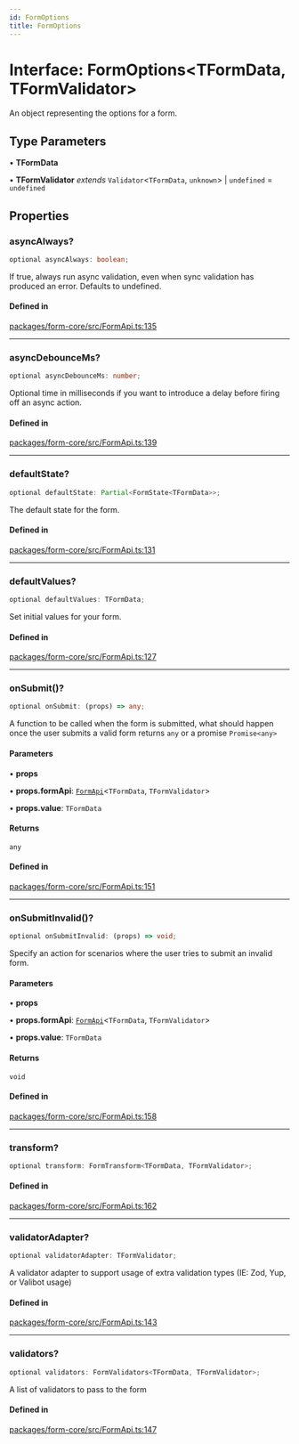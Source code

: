 ```yaml
---
id: FormOptions
title: FormOptions
---
```


# Interface: FormOptions\<TFormData, TFormValidator\>

An object representing the options for a form.

## Type Parameters

• **TFormData**

• **TFormValidator** *extends* `Validator`\<`TFormData`, `unknown`\> \| `undefined` = `undefined`

## Properties

### asyncAlways?

```ts
optional asyncAlways: boolean;
```

If true, always run async validation, even when sync validation has produced an error. Defaults to undefined.

#### Defined in

[packages/form-core/src/FormApi.ts:135](https://github.com/TanStack/form/blob/782e82ea1fb36627b62d0f588484b4a9c3249fed/packages/form-core/src/FormApi.ts#L135)

***

### asyncDebounceMs?

```ts
optional asyncDebounceMs: number;
```

Optional time in milliseconds if you want to introduce a delay before firing off an async action.

#### Defined in

[packages/form-core/src/FormApi.ts:139](https://github.com/TanStack/form/blob/782e82ea1fb36627b62d0f588484b4a9c3249fed/packages/form-core/src/FormApi.ts#L139)

***

### defaultState?

```ts
optional defaultState: Partial<FormState<TFormData>>;
```

The default state for the form.

#### Defined in

[packages/form-core/src/FormApi.ts:131](https://github.com/TanStack/form/blob/782e82ea1fb36627b62d0f588484b4a9c3249fed/packages/form-core/src/FormApi.ts#L131)

***

### defaultValues?

```ts
optional defaultValues: TFormData;
```

Set initial values for your form.

#### Defined in

[packages/form-core/src/FormApi.ts:127](https://github.com/TanStack/form/blob/782e82ea1fb36627b62d0f588484b4a9c3249fed/packages/form-core/src/FormApi.ts#L127)

***

### onSubmit()?

```ts
optional onSubmit: (props) => any;
```

A function to be called when the form is submitted, what should happen once the user submits a valid form returns `any` or a promise `Promise<any>`

#### Parameters

• **props**

• **props.formApi**: [`FormApi`](../classes/formapi.md)\<`TFormData`, `TFormValidator`\>

• **props.value**: `TFormData`

#### Returns

`any`

#### Defined in

[packages/form-core/src/FormApi.ts:151](https://github.com/TanStack/form/blob/782e82ea1fb36627b62d0f588484b4a9c3249fed/packages/form-core/src/FormApi.ts#L151)

***

### onSubmitInvalid()?

```ts
optional onSubmitInvalid: (props) => void;
```

Specify an action for scenarios where the user tries to submit an invalid form.

#### Parameters

• **props**

• **props.formApi**: [`FormApi`](../classes/formapi.md)\<`TFormData`, `TFormValidator`\>

• **props.value**: `TFormData`

#### Returns

`void`

#### Defined in

[packages/form-core/src/FormApi.ts:158](https://github.com/TanStack/form/blob/782e82ea1fb36627b62d0f588484b4a9c3249fed/packages/form-core/src/FormApi.ts#L158)

***

### transform?

```ts
optional transform: FormTransform<TFormData, TFormValidator>;
```

#### Defined in

[packages/form-core/src/FormApi.ts:162](https://github.com/TanStack/form/blob/782e82ea1fb36627b62d0f588484b4a9c3249fed/packages/form-core/src/FormApi.ts#L162)

***

### validatorAdapter?

```ts
optional validatorAdapter: TFormValidator;
```

A validator adapter to support usage of extra validation types (IE: Zod, Yup, or Valibot usage)

#### Defined in

[packages/form-core/src/FormApi.ts:143](https://github.com/TanStack/form/blob/782e82ea1fb36627b62d0f588484b4a9c3249fed/packages/form-core/src/FormApi.ts#L143)

***

### validators?

```ts
optional validators: FormValidators<TFormData, TFormValidator>;
```

A list of validators to pass to the form

#### Defined in

[packages/form-core/src/FormApi.ts:147](https://github.com/TanStack/form/blob/782e82ea1fb36627b62d0f588484b4a9c3249fed/packages/form-core/src/FormApi.ts#L147)

